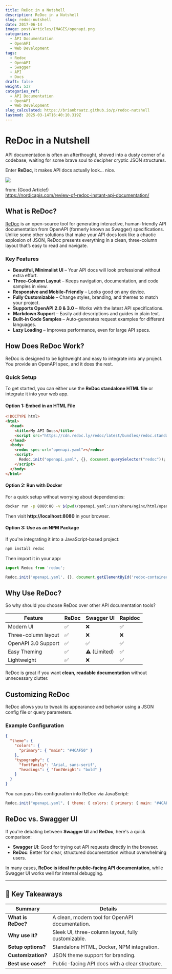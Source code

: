 ```yaml
---
title: ReDoc in a Nutshell
description: ReDoc in a Nutshell
slug: redoc-nutshell
date: 2017-06-14
image: post/Articles/IMAGES/openapi.png
categories:
  - API Documentation
  - OpenAPI
  - Web Development
tags:
  - Redoc
  - OpenAPI
  - Swagger
  - API
  - Docs
draft: false
weight: 537
categories_ref:
  - API Documentation
  - OpenAPI
  - Web Development
slug_calculated: https://brianbraatz.github.io/p/redoc-nutshell
lastmod: 2025-03-14T16:40:10.319Z
---
```

# ReDoc in a Nutshell

API documentation is often an afterthought, shoved into a dusty corner of a codebase, waiting for some brave soul to decipher cryptic JSON structures.

Enter **ReDoc**,  it makes API docs actually look... nice.

![](/post/Articles/26/redocui.png)

from: (Good Article!)\
https://nordicapis.com/review-of-redoc-instant-api-documentation/

## What is ReDoc?

[ReDoc](https://redocly.com/redoc/) is an open-source tool for generating interactive, human-friendly API documentation from OpenAPI (formerly known as Swagger) specifications. Unlike some other solutions that make your API docs look like a chaotic explosion of JSON, ReDoc presents everything in a clean, three-column layout that’s easy to read and navigate.

### Key Features

* **Beautiful, Minimalist UI** – Your API docs will look professional without extra effort.
* **Three-Column Layout** – Keeps navigation, documentation, and code samples in view.
* **Responsive and Mobile-Friendly** – Looks good on any device.
* **Fully Customizable** – Change styles, branding, and themes to match your project.
* **Supports OpenAPI 2.0 & 3.0** – Works with the latest API specifications.
* **Markdown Support** – Easily add descriptions and guides in plain text.
* **Built-in Code Samples** – Auto-generates request examples for different languages.
* **Lazy Loading** – Improves performance, even for large API specs.

## How Does ReDoc Work?

ReDoc is designed to be lightweight and easy to integrate into any project. You provide an OpenAPI spec, and it does the rest.

### Quick Setup

To get started, you can either use the **ReDoc standalone HTML file** or integrate it into your web app.

#### Option 1: Embed in an HTML File

```html
<!DOCTYPE html>
<html>
  <head>
    <title>My API Docs</title>
    <script src="https://cdn.redoc.ly/redoc/latest/bundles/redoc.standalone.js"></script>
  </head>
  <body>
    <redoc spec-url="openapi.yaml"></redoc>
    <script>
      Redoc.init("openapi.yaml", {}, document.querySelector("redoc"));
    </script>
  </body>
</html>
```

#### Option 2: Run with Docker

For a quick setup without worrying about dependencies:

```sh
docker run -p 8080:80 -v $(pwd)/openapi.yaml:/usr/share/nginx/html/openapi.yaml redocly/redoc
```

Then visit **http://localhost:8080** in your browser.

#### Option 3: Use as an NPM Package

If you're integrating it into a JavaScript-based project:

```sh
npm install redoc
```

Then import it in your app:

```javascript
import Redoc from 'redoc';

Redoc.init('openapi.yaml', {}, document.getElementById('redoc-container'));
```

## Why Use ReDoc?

So why should you choose ReDoc over other API documentation tools?

| Feature             | ReDoc | Swagger UI   | Rapidoc |
| ------------------- | ----- | ------------ | ------- |
| Modern UI           | ✅     | ❌            | ✅       |
| Three-column layout | ✅     | ❌            | ❌       |
| OpenAPI 3.0 Support | ✅     | ✅            | ✅       |
| Easy Theming        | ✅     | ⚠️ (Limited) | ✅       |
| Lightweight         | ✅     | ❌            | ✅       |

ReDoc is great if you want **clean, readable documentation** without unnecessary clutter.

## Customizing ReDoc

ReDoc allows you to tweak its appearance and behavior using a JSON config file or query parameters.

### Example Configuration

```json
{
  "theme": {
    "colors": {
      "primary": { "main": "#4CAF50" }
    },
    "typography": {
      "fontFamily": "Arial, sans-serif",
      "headings": { "fontWeight": "bold" }
    }
  }
}
```

You can pass this configuration into ReDoc via JavaScript:

```javascript
Redoc.init("openapi.yaml", { theme: { colors: { primary: { main: "#4CAF50" } } } }, document.getElementById("redoc-container"));
```

## ReDoc vs. Swagger UI

If you're debating between **Swagger UI** and **ReDoc**, here's a quick comparison:

* **Swagger UI**: Good for trying out API requests directly in the browser.
* **ReDoc**: Better for clear, structured documentation without overwhelming users.

In many cases, **ReDoc is ideal for public-facing API documentation**, while Swagger UI works well for internal debugging.

<!--
## Conclusion

ReDoc is a **fantastic** tool for anyone dealing with API documentation. It's simple, stylish, and makes your OpenAPI specs actually readable. Whether you're a solo developer or part of a large team, integrating ReDoc can improve how you present your API to the world.

If you're tired of messy, unreadable API docs, give ReDoc a shot—you won’t regret it.
-->

***

## 🔑 Key Takeaways

| Summary            | Details                                            |
| ------------------ | -------------------------------------------------- |
| **What is ReDoc?** | A clean, modern tool for OpenAPI documentation.    |
| **Why use it?**    | Sleek UI, three-column layout, fully customizable. |
| **Setup options?** | Standalone HTML, Docker, NPM integration.          |
| **Customization?** | JSON theme support for branding.                   |
| **Best use case?** | Public-facing API docs with a clear structure.     |

```
```
